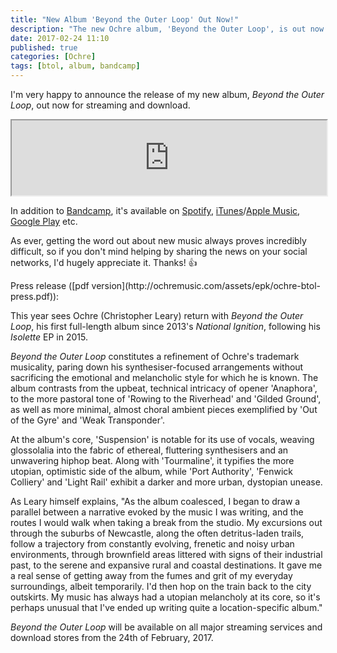 ```yaml
---
title: "New Album 'Beyond the Outer Loop' Out Now!"
description: "The new Ochre album, 'Beyond the Outer Loop', is out now for streaming and download."
date: 2017-02-24 11:10
published: true
categories: [Ochre]
tags: [btol, album, bandcamp]
---
```

I'm very happy to announce the release of my new album, *Beyond the Outer Loop*, out now for streaming and download.

<iframe class="bandcamp" style="width: 100%; height: 120px;" src="https://bandcamp.com/EmbeddedPlayer/album=506275920/size=large/bgcol=ffffff/linkcol=EA5727/tracklist=false/artwork=small/transparent=true/"></iframe>

In addition to [Bandcamp](https://ochre.bandcamp.com/album/beyond-the-outer-loop), it's available on [Spotify](https://open.spotify.com/album/6gOkTOsw1ax9UYZ5zVghOu), [iTunes](https://itunes.apple.com/us/album/id1203813166?app=itunes)/[Apple Music](https://itunes.apple.com/us/album/id1203813166), [Google Play](https://play.google.com/store/music/album?id=B25oheggnkic5b6ohrzuxqvlt3q) etc.

As ever, getting the word out about new music always proves incredibly difficult, so if you don't mind helping by sharing the news on your social networks, I'd hugely appreciate it. Thanks! :+1:

<!--more-->Press release ([pdf version](http://ochremusic.com/assets/epk/ochre-btol-press.pdf)):

This year sees Ochre (Christopher Leary) return with *Beyond
the Outer Loop*, his first full-length album since 2013's
*National Ignition*, following his *Isolette* EP in 2015.

*Beyond the Outer Loop* constitutes a refinement of Ochre's
trademark musicality, paring down his synthesiser-focused
arrangements without sacrificing the emotional and
melancholic style for which he is known. The album contrasts
from the upbeat, technical intricacy of opener 'Anaphora', to
the more pastoral tone of 'Rowing to the Riverhead' and
'Gilded Ground', as well as more minimal, almost choral
ambient pieces exemplified by 'Out of the Gyre' and 'Weak
Transponder'.

At the album's core, 'Suspension' is notable for its use of
vocals, weaving glossolalia into the fabric of ethereal,
fluttering synthesisers and an unwavering hiphop beat. Along
with 'Tourmaline', it typifies the more utopian, optimistic side
of the album, while 'Port Authority', 'Fenwick Colliery' and
'Light Rail' exhibit a darker and more urban, dystopian
unease.

As Leary himself explains, "As the album coalesced, I began
to draw a parallel between a narrative evoked by the music I
was writing, and the routes I would walk when taking a break
from the studio. My excursions out through the suburbs of
Newcastle, along the often detritus-laden trails, follow a
trajectory from constantly evolving, frenetic and noisy urban
environments, through brownfield areas littered with signs of
their industrial past, to the serene and expansive rural and
coastal destinations. It gave me a real sense of getting away
from the fumes and grit of my everyday surroundings, albeit
temporarily. I'd then hop on the train back to the city outskirts.
My music has always had a utopian melancholy at its core,
so it's perhaps unusual that I've ended up writing quite a
location-specific album."

*Beyond the Outer Loop* will be available on all major
streaming services and download stores from the 24th of
February, 2017.
